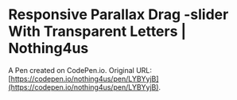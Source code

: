 #  Responsive Parallax Drag -slider With Transparent Letters | Nothing4us 

A Pen created on CodePen.io. Original URL: [https://codepen.io/nothing4us/pen/LYBYyjB](https://codepen.io/nothing4us/pen/LYBYyjB).

